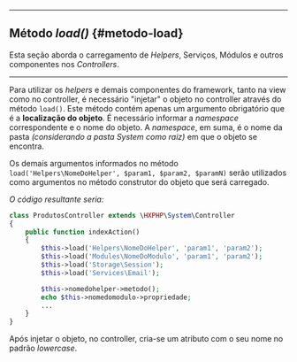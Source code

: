 ----
## Método *load()* {#metodo-load}

Esta seção aborda o carregamento de *Helpers*, Serviços, Módulos e outros componentes nos *Controllers*.

----

Para utilizar os *helpers* e demais componentes do framework, tanto na view como no controller, é necessário "injetar" o objeto no controller através do método `load()`. Este método contém apenas um argumento obrigatório que é a <b>localização do objeto</b>. É necessário informar a *namespace* correspondente e o nome do objeto. A *namespace*, em suma, é o nome da pasta *(considerando a pasta System como raiz)* em que o objeto se encontra.


Os demais argumentos informados no método `load('Helpers\NomeDoHelper', $param1, $param2, $paramN)` serão utilizados como argumentos no método construtor do objeto que será carregado.


*O código resultante seria:*
```php
class ProdutosController extends \HXPHP\System\Controller
{
    public function indexAction()
    {
        $this->load('Helpers\NomeDoHelper', 'param1', 'param2');
        $this->load('Modules\NomeDoModulo', 'param1', 'param2');
        $this->load('Storage\Session');
        $this->load('Services\Email');

        $this->nomedohelper->metodo();
        echo $this->nomedomodulo->propriedade;
        ...
    }
}
```

Após injetar o objeto, no controller, cria-se um atributo com o seu nome no padrão *lowercase*.
